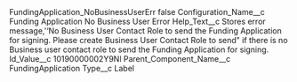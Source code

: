 <?xml version="1.0" encoding="UTF-8"?>
<CustomMetadata xmlns="http://soap.sforce.com/2006/04/metadata" xmlns:xsi="http://www.w3.org/2001/XMLSchema-instance" xmlns:xsd="http://www.w3.org/2001/XMLSchema">
    <label>FundingApplication_NoBusinessUserErr</label>
    <protected>false</protected>
    <values>
        <field>Configuration_Name__c</field>
        <value xsi:type="xsd:string">Funding Application No Business User Error</value>
    </values>
    <values>
        <field>Help_Text__c</field>
        <value xsi:type="xsd:string">Stores error message,&apos;‘No Business User Contact Role to send the Funding Application for signing. Please create Business User Contact Role to send&quot; if there is no Business user contact role to send the Funding Application for signing.</value>
    </values>
    <values>
        <field>Id_Value__c</field>
        <value xsi:type="xsd:string">10190000002Y9Nl</value>
    </values>
    <values>
        <field>Parent_Component_Name__c</field>
        <value xsi:type="xsd:string">FundingApplication</value>
    </values>
    <values>
        <field>Type__c</field>
        <value xsi:type="xsd:string">Label</value>
    </values>
</CustomMetadata>
